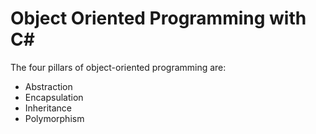 # Object Oriented Programming with C#

The four pillars of object-oriented programming are:

- Abstraction
- Encapsulation
- Inheritance
- Polymorphism

